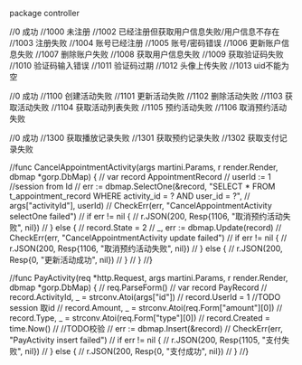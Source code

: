 package controller

//0    成功
//1000 未注册
//1002 已经注册但获取用户信息失败/用户信息不存在
//1003 注册失败
//1004 账号已经注册
//1005 账号/密码错误
//1006 更新账户信息失败
//1007 删除账户失败
//1008 获取用户信息失败
//1009 获取验证码失败
//1010 验证码输入错误
//1011 验证码过期
//1012 头像上传失败
//1013 uid不能为空


//0 成功
//1100 创建活动失败
//1101 更新活动失败
//1102 删除活动失败
//1103 获取活动失败
//1104 获取活动列表失败
//1105 预约活动失败
//1106 取消预约活动失败

//0 成功
//1300 获取播放记录失败
//1301 获取预约记录失败
//1302 获取支付记录失败




//func CancelAppointmentActivity(args martini.Params, r render.Render, dbmap *gorp.DbMap) {
//	var record AppointmentRecord
//	userId := 1 //session from Id
//	err := dbmap.SelectOne(&record, "SELECT * FROM t_appointment_record WHERE activity_id = ? AND user_id = ?",
//		args["activityId"], userId)
//	CheckErr(err, "CancelAppointmentActivity selectOne failed")
//	if err != nil {
//		r.JSON(200, Resp{1106, "取消预约活动失败", nil})
//	} else {
//		record.State = 2
//		_, err := dbmap.Update(record)
//		CheckErr(err, "CancelAppointmentActivity update failed")
//		if err != nil {
//			r.JSON(200, Resp{1106, "取消预约活动失败", nil})
//		} else {
//			r.JSON(200, Resp{0, "更新活动成功", nil})
//		}
//	}
//}

//func PayActivity(req *http.Request, args martini.Params, r render.Render, dbmap *gorp.DbMap) {
//	req.ParseForm()
//	var record PayRecord
//	record.ActivityId, _ = strconv.Atoi(args["id"])
//	record.UserId = 1 //TODO session 取id
//	record.Amount, _ = strconv.Atoi(req.Form["amount"][0])
//	record.Type, _ = strconv.Atoi(req.Form["type"][0])
//	record.Created = time.Now()
//	//TODO校验
//	err := dbmap.Insert(&record)
//	CheckErr(err, "PayActivity insert failed")
//	if err != nil {
//		r.JSON(200, Resp{1105, "支付失败", nil})
//	} else {
//		r.JSON(200, Resp{0, "支付成功", nil})
//	}
//}
